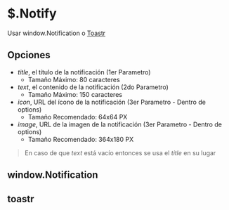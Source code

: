 # $.Notify

Usar window.Notification o [Toastr](https://github.com/CodeSeven/toastr)

## Opciones

- *title*, el título de la notificación (1er Parametro)
  - Tamaño Máximo: 80 caracteres
- *text*, el contenido de la notificación (2do Parametro)
  - Tamaño Máximo: 150 caracteres
- *icon*, URL del ícono de la notificación (3er Parametro - Dentro de options)
  - Tamaño Recomendado: 64x64 PX
- *image*, URL de la imagen de la notificación (3er Parametro - Dentro de options)
  - Tamaño Recomendado: 364x180 PX

> En caso de que *text* está vacío entonces se usa el *title* en su lugar

## window.Notification

## toastr
